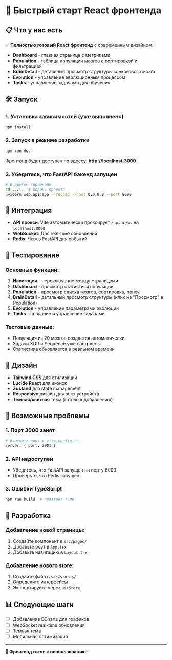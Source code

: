 # 🚀 Быстрый старт React фронтенда

## 📋 Что у нас есть

✅ **Полностью готовый React фронтенд** с современным дизайном:

- **Dashboard** - главная страница с метриками
- **Population** - таблица популяции мозгов с сортировкой и фильтрацией
- **BrainDetail** - детальный просмотр структуры конкретного мозга
- **Evolution** - управление эволюционным процессом
- **Tasks** - управление задачами для обучения

## 🛠️ Запуск

### 1. Установка зависимостей (уже выполнено)

```bash
npm install
```

### 2. Запуск в режиме разработки

```bash
npm run dev
```

Фронтенд будет доступен по адресу: **http://localhost:3000**

### 3. Убедитесь, что FastAPI бэкенд запущен

```bash
# В другом терминале
cd ../..  # корень проекта
uvicorn web.api:app --reload --host 0.0.0.0 --port 8000
```

## 🔗 Интеграция

- **API прокси**: Vite автоматически проксирует `/api` и `/ws` на `localhost:8000`
- **WebSocket**: Для real-time обновлений
- **Redis**: Через FastAPI для событий

## 📱 Тестирование

### Основные функции:

1. **Навигация** - переключение между страницами
2. **Dashboard** - просмотр статистики популяции
3. **Population** - просмотр списка мозгов, сортировка, поиск
4. **BrainDetail** - детальный просмотр структуры (клик на "Просмотр" в Population)
5. **Evolution** - управление параметрами эволюции
6. **Tasks** - создание и управление задачами

### Тестовые данные:

- Популяция из 20 мозгов создается автоматически
- Задачи XOR и Sequence уже настроены
- Статистика обновляется в реальном времени

## 🎨 Дизайн

- **Tailwind CSS** для стилизации
- **Lucide React** для иконок
- **Zustand** для state management
- **Responsive** дизайн для всех устройств
- **Темная/светлая** тема (готово к добавлению)

## 🚨 Возможные проблемы

### 1. Порт 3000 занят

```bash
# Измените порт в vite.config.ts
server: { port: 3001 }
```

### 2. API недоступен

- Убедитесь, что FastAPI запущен на порту 8000
- Проверьте, что Redis запущен

### 3. Ошибки TypeScript

```bash
npm run build  # проверит типы
```

## 🔧 Разработка

### Добавление новой страницы:

1. Создайте компонент в `src/pages/`
2. Добавьте роут в `App.tsx`
3. Добавьте навигацию в `Layout.tsx`

### Добавление нового store:

1. Создайте файл в `src/stores/`
2. Определите интерфейсы
3. Экспортируйте через `useStore`

## 📊 Следующие шаги

- [ ] Добавление ECharts для графиков
- [ ] WebSocket real-time обновления
- [ ] Темная тема
- [ ] Мобильная оптимизация

---

**🎉 Фронтенд готов к использованию!**
